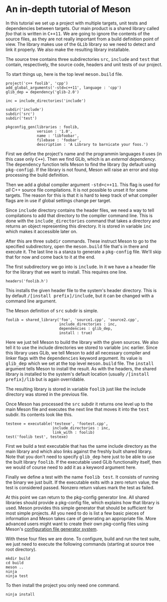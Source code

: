 # An in-depth tutorial of Meson #

In this tutorial we set up a project with multiple targets, unit tests and dependencies between targets. Our main product is a shared library called *foo* that is written in <tt>C++11</tt>. We are going to ignore the contents of the source files, as they are not really important from a build definition point of view. The library makes use of the <tt>GLib</tt> library so we need to detect and link it properly. We also make the resulting library installable.

The source tree contains three subdirectories <tt>src</tt>, <tt>include</tt> and <tt>test</tt> that contain, respectively, the source code, headers and unit tests of our project.

To start things up, here is the top level <tt>meson.build</tt> file.

    project('c++ foolib', 'cpp')
    add_global_arguments('-std=c++11', language : 'cpp')
    glib_dep = dependency('glib-2.0')

    inc = include_directories('include')
    
    subdir('include')
    subdir('src')
    subdir('test')

    pkgconfig_gen(libraries : foolib,
                  version : '1.0',
                  name : 'libfoobar',
                  filebase : 'foobar',
                  description : 'A Library to barnicate your foos.')

First we define the project's name and the programmin languages it uses (in this case only <tt>C++</tt>). Then we find GLib, which is an *external dependency*. The <tt>dependency</tt> function tells Meson to find the library (by default using <tt>pkg-config</tt>). If the library is not found, Meson will raise an error and stop processing the build definition.

Then we add a global compiler argument <tt>-std=c++11</tt>. This flag is used for *all* C++ source file compilations. It is not possible to unset it for some targets. The reason for this is that it is hard to keep track of what compiler flags are in use if global settings change per target.

Since <tt>include</tt> directory contains the header files, we need a way to tell compilations to add that directory to the compiler command line. This is done with the <tt>include_directories</tt> command that takes a directory and returns an object representing this directory. It is stored in variable <tt>inc</tt> which makes it accessible later on.

After this are three <tt>subdir</tt> commands. These instruct Meson to go to the specified subdirectory, open the <tt>meson.build</tt> file that's in there and execute it. The last line is a stanza to generate a <tt>pkg-config</tt> file. We'll skip that for now and come back to it at the end.

The first subdirectory we go into is <tt>include</tt>. In it we have a a header file for the library that we want to install. This requires one line.

    headers('foolib.h')

This installs the given header file to the system's header directory. This is by default <tt>/[install prefix]/include</tt>, but it can be changed with a command line argument.

The Meson definition of <tt>src</tt> subdir is simple.

    foolib = shared_library('foo', 'source1.cpp', 'source2.cpp',
                            include_directories : inc,
                            dependencies : glib_dep,
                            install : true)

Here we just tell Meson to build the library with the given sources. We also tell it to use the include directories we stored to variable <tt>inc</tt> earlier. Since this library uses GLib, we tell Meson to add all necessary compiler and linker flags with the <tt>dependencies</tt> keyword argument. Its value is <tt>glib_dep</tt> which we set at the top level <tt>meson.build</tt> file. The <tt>install</tt> argument tells Meson to install the result. As with the headers, the shared library is installed to the system's default location (usually <tt>/[install prefix]/lib</tt> but is again overridable.

The resulting library is stored in variable <tt>foolib</tt> just like the include directory was stored in the previous file.

Once Meson has processed the <tt>src</tt> subdir it returns one level up to the main Meson file and executes the next line that moves it into the <tt>test</tt> subdir. Its contents look like this.

    testexe = executable('testexe', 'footest.cpp',
                         include_directories : inc,
                         link_with : foolib)
    test('foolib test', testexe)

First we build a test executable that has the same include directory as the main library and which also links against the freshly built shared library. Note that you don't need to specify <tt>glib_dep</tt> here just to be able to use the built library <tt>foolib</tt>. If the executable used GLib functionality itself, then we would of course need to add it as a keyword argument here.

Finally we define a test with the name <tt>foolib test</tt>. It consists of running the binary we just built. If the executable exits with a zero return value, the test is considered passed. Nonzero return values mark the test as failed.

At this point we can return to the pkg-config generator line. All shared libraries should provide a pkg-config file, which explains how that library is used. Meson provides this simple generator that should be sufficient for most simple projects. All you need to do is list a few basic pieces of information and Meson takes care of generating an appropriate file. More advanced users might want to create their own pkg-config files using Meson's [configuration file generator system](Configuration).

With these four files we are done. To configure, build and run the test suite, we just need to execute the following commands (starting at source tree root directory).

    mkdir build
    cd build
    meson ..
    ninja
    ninja test

To then install the project you only need one command.

    ninja install

